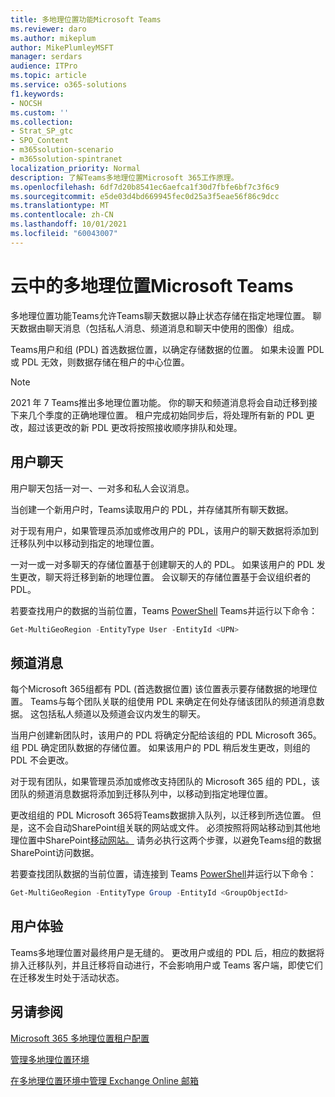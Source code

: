 ```yaml
---
title: 多地理位置功能Microsoft Teams
ms.reviewer: daro
ms.author: mikeplum
author: MikePlumleyMSFT
manager: serdars
audience: ITPro
ms.topic: article
ms.service: o365-solutions
f1.keywords:
- NOCSH
ms.custom: ''
ms.collection:
- Strat_SP_gtc
- SPO_Content
- m365solution-scenario
- m365solution-spintranet
localization_priority: Normal
description: 了解Teams多地理位置Microsoft 365工作原理。
ms.openlocfilehash: 6df7d20b8541ec6aefca1f30d7fbfe6bf7c3f6c9
ms.sourcegitcommit: e5de03d4bd669945fec0d25a3f5eae56f86c9dcc
ms.translationtype: MT
ms.contentlocale: zh-CN
ms.lasthandoff: 10/01/2021
ms.locfileid: "60043007"
---
```

# <a name="multi-geo-capabilities-in-microsoft-teams"></a>云中的多地理位置Microsoft Teams

多地理位置功能Teams允许Teams聊天数据以静止状态存储在指定地理位置。 聊天数据由聊天消息（包括私人消息、频道消息和聊天中使用的图像）组成。

Teams用户和组 (PDL) 首选数据位置，以确定存储数据的位置。 如果未设置 PDL 或 PDL 无效，则数据存储在租户的中心位置。

> [!NOTE]
> 2021 年 7 Teams推出多地理位置功能。 你的聊天和频道消息将会自动迁移到接下来几个季度的正确地理位置。 租户完成初始同步后，将处理所有新的 PDL 更改，超过该更改的新 PDL 更改将按照接收顺序排队和处理。

## <a name="user-chat"></a>用户聊天

用户聊天包括一对一、一对多和私人会议消息。

当创建一个新用户时，Teams读取用户的 PDL，并存储其所有聊天数据。

对于现有用户，如果管理员添加或修改用户的 PDL，该用户的聊天数据将添加到迁移队列中以移动到指定的地理位置。

一对一或一对多聊天的存储位置基于创建聊天的人的 PDL。 如果该用户的 PDL 发生更改，聊天将迁移到新的地理位置。 会议聊天的存储位置基于会议组织者的 PDL。

若要查找用户的数据的当前位置，Teams [PowerShell](/powershell/module/teams/connect-microsoftteams) Teams并运行以下命令：

```PowerShell
Get-MultiGeoRegion -EntityType User -EntityId <UPN>
```

## <a name="channel-messages"></a>频道消息

每个Microsoft 365组都有 PDL (首选数据位置) 该位置表示要存储数据的地理位置。 Teams与每个团队关联的组使用 PDL 来确定在何处存储该团队的频道消息数据。 这包括私人频道以及频道会议内发生的聊天。

当用户创建新团队时，该用户的 PDL 将确定分配给该组的 PDL Microsoft 365。 组 PDL 确定团队数据的存储位置。 如果该用户的 PDL 稍后发生更改，则组的 PDL 不会更改。

对于现有团队，如果管理员添加或修改支持团队的 Microsoft 365 组的 PDL，该团队的频道消息数据将添加到迁移队列中，以移动到指定地理位置。

更改组组的 PDL Microsoft 365将Teams数据排入队列，以迁移到所选位置。 但是，这不会自动SharePoint组关联的网站或文件。 必须按照将网站移动到其他地理位置中SharePoint[移动网站。](/microsoft-365/enterprise/move-sharepoint-between-geo-locations) 请务必执行这两个步骤，以避免Teams组的数据SharePoint访问数据。

若要查找团队数据的当前位置，请连接到 Teams [PowerShell](/powershell/module/teams/connect-microsoftteams)并运行以下命令：

```PowerShell
Get-MultiGeoRegion -EntityType Group -EntityId <GroupObjectId>
```

## <a name="user-experience"></a>用户体验

Teams多地理位置对最终用户是无缝的。 更改用户或组的 PDL 后，相应的数据将排入迁移队列，并且迁移将自动进行，不会影响用户或 Teams 客户端，即使它们在迁移发生时处于活动状态。

## <a name="see-also"></a>另请参阅

[Microsoft 365 多地理位置租户配置](/microsoft-365/enterprise/multi-geo-tenant-configuration)

[管理多地理位置环境](administering-a-multi-geo-environment.md)

[在多地理位置环境中管理 Exchange Online 邮箱](administering-exchange-online-multi-geo.md)
